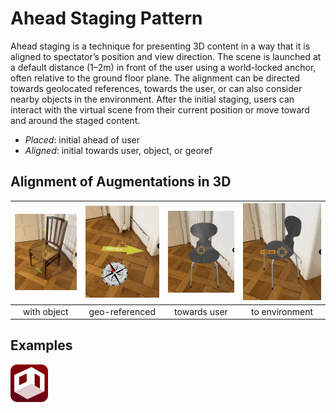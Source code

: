 # Ahead Staging Pattern

Ahead staging is a technique for presenting 3D content in a way that it is aligned to spectator’s position and view direction. The scene is launched at a default distance (1–2m) in front of the user using a world-locked anchor, often relative to the ground floor plane. The alignment can be directed towards geolocated references, towards the user, or can also consider nearby objects in the environment. After the initial staging, users can interact with the virtual scene from their current position or move toward and around the staged content.

* _Placed_: initial ahead of user
* _Aligned_: initial towards user, object, or georef

## Alignment of Augmentations in 3D
| <img src="../assets/images/withobj.jpg" width="200"> | <img src="../assets/images/north.jpg" width="200"> | <img src="../assets/images/touser.jpg" width="200"> | <img src="../assets/images/towall.jpg" width="200"> |
|:---:|:---:|:---:|:---:|
| with object | geo-referenced | towards user | to environment |

## Examples

<a href="https://github.com/ARpatterns/declare/tree/main/AheadStaging">
  <img src="../assets/logos/archi-vr.png" width="60" alt="ARchi VR">
</a>